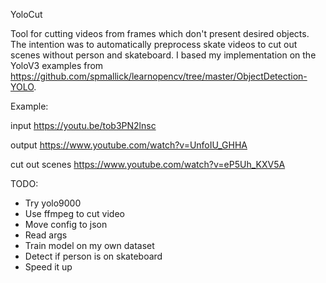 YoloCut

Tool for cutting videos from frames which don't present desired objects.
The intention was to automatically preprocess skate videos to cut out scenes without person and skateboard.
I based my implementation on the YoloV3 examples from https://github.com/spmallick/learnopencv/tree/master/ObjectDetection-YOLO.

Example:

input
https://youtu.be/tob3PN2lnsc

output
https://www.youtube.com/watch?v=UnfoIU_GHHA

cut out scenes
https://www.youtube.com/watch?v=eP5Uh_KXV5A


TODO:
- Try yolo9000
- Use ffmpeg to cut video
- Move config to json
- Read args
- Train model on my own dataset
- Detect if person is on skateboard
- Speed it up
